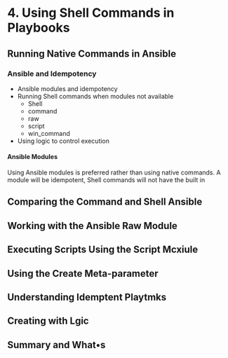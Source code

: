 # 4. Using Shell Commands in Playbooks

## Running Native Commands in Ansible

### Ansible and Idempotency
- Ansible modules and idempotency
- Running Shell commands when modules not available
  - Shell
  - command
  - raw
  - script
  - win_command
- Using logic to control execution


####  Ansible Modules
Using Ansible modules is preferred rather than using native commands. 
A module will be idempotent, Shell commands will not have the built in

## Comparing the Command and Shell Ansible
## Working with the Ansible Raw Module
## Executing Scripts Using the Script Mcxiule
## Using the Create Meta-parameter
## Understanding Idemptent Playtmks
## Creating with Lgic
## Summary and What•s